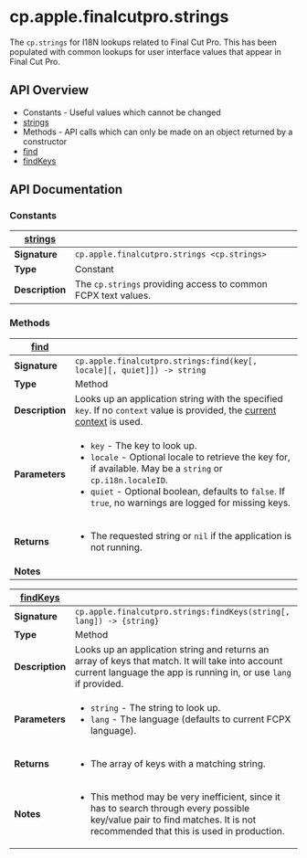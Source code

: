 # cp.apple.finalcutpro.strings

The `cp.strings` for I18N lookups related to Final Cut Pro.
This has been populated with common lookups for user interface values
that appear in Final Cut Pro.

## API Overview
* Constants - Useful values which cannot be changed
 * [strings](#strings)
* Methods - API calls which can only be made on an object returned by a constructor
 * [find](#find)
 * [findKeys](#findKeys)

## API Documentation

### Constants

| [strings](#strings)         |                                                                                     |
| --------------------------------------------|-------------------------------------------------------------------------------------|
| **Signature**                               | `cp.apple.finalcutpro.strings <cp.strings>`                                                                    |
| **Type**                                    | Constant                                                                     |
| **Description**                             | The `cp.strings` providing access to common FCPX text values.                                                                     |

### Methods

| [find](#find)         |                                                                                     |
| --------------------------------------------|-------------------------------------------------------------------------------------|
| **Signature**                               | `cp.apple.finalcutpro.strings:find(key[, locale][, quiet]]) -> string`                                                                    |
| **Type**                                    | Method                                                                     |
| **Description**                             | Looks up an application string with the specified `key`. If no `context` value is provided, the [current context](#context) is used.                                                                     |
| **Parameters**                              | <ul><li>`key`	- The key to look up.</li><li>`locale` - Optional locale to retrieve the key for, if available. May be a `string` or `cp.i18n.localeID`.</li><li>`quiet`	- Optional boolean, defaults to `false`. If `true`, no warnings are logged for missing keys.</li></ul> |
| **Returns**                                 | <ul><li>The requested string or `nil` if the application is not running.</li></ul>          |
| **Notes**                                   | <ul></ul>                |

| [findKeys](#findKeys)         |                                                                                     |
| --------------------------------------------|-------------------------------------------------------------------------------------|
| **Signature**                               | `cp.apple.finalcutpro.strings:findKeys(string[, lang]) -> {string}`                                                                    |
| **Type**                                    | Method                                                                     |
| **Description**                             | Looks up an application string and returns an array of keys that match. It will take into account current language the app is running in, or use `lang` if provided.                                                                     |
| **Parameters**                              | <ul><li>`string`	- The string to look up.</li><li>`lang`	- The language (defaults to current FCPX language).</li></ul> |
| **Returns**                                 | <ul><li>The array of keys with a matching string.</li></ul>          |
| **Notes**                                   | <ul><li>This method may be very inefficient, since it has to search through every possible key/value pair to find matches. It is not recommended that this is used in production.</li></ul>                |

